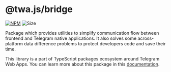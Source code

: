 # @twa.js/bridge

[npm-badge]: https://img.shields.io/npm/v/@twa.js/bridge?logo=npm

[npm-link]: https://npmjs.com/package/@twa.js/bridge

[size-badge]: https://img.shields.io/bundlephobia/minzip/@twa.js/bridge

[![NPM][npm-badge]][npm-link]
![Size][size-badge]

Package which provides utilities to simplify communication flow between
frontend and Telegram native applications. It also solves some across-platform
data difference problems to protect developers code and save their time.

This library is a part of TypeScript packages ecosystem around Telegram Web
Apps. You can learn more about this package in this
[documentation](https://docs.twa.dev/docs/libraries/twa-bridge).
